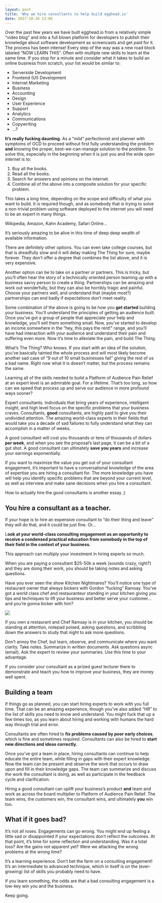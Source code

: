 ```yaml
---
layout: post
title: 'Why we hire consultants to help build egghead.io'
date: 2017-10-26 13:09
---
```


Over the past few years we have built egghead.io from a relatively simple “video blog” and into a full blown platform for developers to publish their knowledge about software development as screencasts and get paid for it. The process has been intense! Every step of the way was a new road block labeled “NOW LEARN THIS”. Often with multiple new skills to learn at the same time. If you stop for a minute and consider what it takes to build an online business from scratch, your list would be similar to:

- Serverside Development
- Frontend (UI) Development
- Internet Marketing
- Business
- Accounting
- Design
- User Experience
- Support
- Analytics
- Communications
- Copywriting
- …?

**It’s really fucking daunting**. As a “mild” perfectionist and planner with symptoms of OCD to proceed without first fully understanding the problem **and** knowing the proper, best-we-can-manage solution to the problem. To solve this, especially in the beginning when it is just you and the wide open internet is to:

1. Buy all the books.
2. Read all the books.
3. Search for answers and opinions on the internet.
4. Combine all of the above into a composite solution for your specific problem.

This takes a _long_ time, depending on the scope and difficulty of what you want to build. It is required though, and as somebody that is trying to solve a non-trivial problem using software deployed to the internet you will need to be an expert in many things.

Wikipedia, Amazon, Kahn Academy, Safari Online…

It’s seriously amazing to be alive in this time of deep deep wealth of available information.

There are definitely other options. You can even take college courses, but that is dreadfully slow and it will delay making The Thing for sure, maybe forever. They don’t offer a degree that combines the list above, and it is very expensive.

Another option can be to take on a partner or partners. This is tricky, but you’ll often hear the story of a technically oriented person teaming up with a business savvy person to create a thing. Partnerships can be amazing and work out wonderfully, but they can also be horribly tragic and painful. Choose your partners well, and understand that (maybe most?) partnerships can end badly if expectations don’t meet reality.

Some combination of the above is going to be how you **get started** building your business. You’ll understand the principles of getting an audience built. Once you’ve got a group of people that appreciate your help and knowledge, you’ll sell them something small. Now, you’ve started to develop an income somewhere in the “hey, this pays the rent!” range, and you’ll have had interaction with your audience and understand their pain and suffering even more. Now it’s time to alleviate the pain, and build The Thing.

What’s The Thing? Who knows. If you start with an idea of the solution, you’ve basically tainted the whole process and will most likely become another sad case of “9 out of 10 small businesses fail” giving the rest of us a bad name. Right now what it is doesn’t matter, but the process remains the same.

Learning all of the skills needed to build a Platform of Audience Pain Relief at an expert level is an admirable goal. For a lifetime. That’s too long, so how can we speed that process up and serve our audience in more profound ways sooner?

Expert consultants. Individuals that bring years of experience, intelligent insight, and high level focus on the specific problems that your business craves. Consultants, **good** consultants, are highly paid to give you their undivided attention. The amazing world-class experts in their fields that would take you a decade of sad failures to fully understand what they can accomplish in a matter of weeks.

A good consultant will cost you thousands or tens of thousands of dollars **per week**, and when you see the proposal’s last page, it can be a bit of a gut shot. A good consultant can ultimately **save you years** and increase your earnings exponentially.

If you want to maximize the value you get out of your consultant engagement, it’s important to have a conversational knowledge of the area of expertise you are hiring a consultant for. The more knowledge you have will help you identify specific problems that are beyond your current level, as well as interview and make sane decisions when you hire a consultant.

How to actually hire the good consultants is another essay ;)

## You hire a consultant as a teacher.

If your hope is to hire an expensive consultant to “do their thing and leave” they will do that, and it could be just fine. Or…

L**ook at your world-class consulting engagement as an opportunity to receive a condensed practical education from somebody in the top of their field in the context of your business.**

This approach can multiply your investment in hiring experts so much.

When you are paying a consultant $25-50k a week (sounds crazy, right?) and they are doing their work, you should be taking notes and asking questions.

Have you ever seen the show Kitchen Nightmares? You’ll notice one type of restaurant owner that always bickers with Gordon “fucking” Ramsay. You’ve got a world class chef and restauranteur standing in your kitchen giving you tips and techniques to lift your business and better serve your customer… and you’re gonna bicker with him?

![](https://d2mxuefqeaa7sj.cloudfront.net/s_CE6FF3FC65E6A9460D730679A5296DFBBBD421B6C4D79EE26DC7661337FBF459_1506020006881_image.png)

If you own a restaurant and Chef Ramsay is in your kitchen, you should be standing at attention, notepad poised, asking questions, and scribbling down the answers to study that night to ask more questions.

Don’t annoy the Chef, but learn, observe, and communicate where you want clarity. Take notes. Summarize in written documents. Ask questions async (email). Ask the expert to review your summaries. Use this time to your advantage.

If you consider your consultant as a prized guest lecturer there to demonstrate and teach you how to improve your business, they are money well spent.

## Building a team

If things go as planned, you can start hiring experts to work with you full time. That can be an amazing experience, though you’ve also added “HR” to the list of skills you need to know and understand. You might fuck that up a few times too, as you learn about hiring and working with humans the hard way through trial and error.

Consultants are often hired to **fix problems caused by poor early choices**, which is fine and sometimes required. Consultants can also be hired to **start new directions and ideas correctly.**

Once you’ve got a team in place, hiring consultants can continue to help educate the entire team, while filling in gaps with their expert knowledge. Now the team can be present and observe the work that occurs to draw upon and fill in their knowledge gaps. The team can summarize and discuss the work the consultant is doing, as well as participate in the feedback cycle and clarification.

Hiring a good consultant can uplift your business’s product **and** team and work as across the board multiplier to Platform of Audience Pain Relief. The team wins, the customers win, the consultant wins, and ultimately **you** win too.

## What if it goes bad?

It’s not all roses. Engagements can go wrong. You might end up feeling a little sad or disappointed if your expectations don’t reflect the outcomes. At that point, it’s time for some reflection and understanding. Was it a total loss? Are the gains not apparent yet? Were we attacking the wrong problems at the wrong time?

It’s a learning experience. Don’t bet the farm on a consulting engagement! It’s an intermediate to advanced technique, which in itself is on the (ever-growing) list of skills you probably need to have.

If you learn something, the odds are that a bad consulting engagement is a low-key win you and the business.

Keep going.

